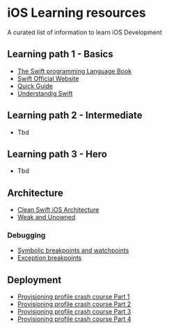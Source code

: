 # iOS Learning resources
A curated list of information to learn iOS Development

## Learning path 1 - Basics
- [The Swift programming Language Book](https://books.apple.com/us/book/the-swift-programming-language-swift-5-6/id881256329)
- [Swift Official Website](https://docs.swift.org/swift-book/)
- [Quick Guide](https://learnxinyminutes.com/docs/swift/)
- [Understandig Swift](https://github.com/codepath/ios_guides/wiki/Understanding-Swift)


## Learning path 2 - Intermediate
- Tbd

## Learning path 3 - Hero
- Tbd

## Architecture
- [Clean Swift iOS Architecture](http://clean-swift.com/clean-swift-ios-architecture/)
- [Weak and Unowned](https://krakendev.io/blog/weak-and-unowned-references-in-swift)

### Debugging
- [Symbolic breakpoints and watchpoints](https://www.bignerdranch.com/blog/xcode-breakpoint-wizardry/)
- [Exception breakpoints](http://blog.manbolo.com/2012/01/23/xcode-tips-1-break-on-exceptions)

## Deployment
- [Provisioning profile crash course Part 1](https://petermolnar.dev/provisioning-profile-crash-course-part-1/) 
- [Provisioning profile crash course Part 2](https://petermolnar.dev/provisioning-profile-crash-course-part-2/) 
- [Provisioning profile crash course Part 3](https://petermolnar.dev/provisioning-profile-crash-course-part-3/) 
- [Provisioning profile crash course Part 4](https://petermolnar.dev/the-provisioning-profile-crash-course-part-4/)
